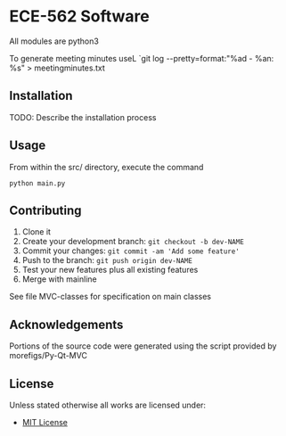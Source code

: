 # ECE-562 Software

All modules are python3

To generate meeting minutes useL
`git log --pretty=format:"%ad - %an: %s" > meetingminutes.txt

## Installation

TODO: Describe the installation process

## Usage

From within the src/ directory, execute the command

`python main.py`

## Contributing

1. Clone it
2. Create your development branch: `git checkout -b dev-NAME`
3. Commit your changes: `git commit -am 'Add some feature'`
4. Push to the branch: `git push origin dev-NAME`
5. Test your new features plus all existing features
6. Merge with mainline

See file MVC-classes for specification on main classes

## Acknowledgements

Portions of the source code were generated using the script provided by morefigs/Py-Qt-MVC


## License
Unless stated otherwise all works are licensed under:

<ul><li><a href="http://spdx.org/licenses/MIT.html">MIT License</a></li></ul>

<!-- /LICENSE -->
